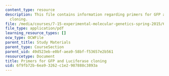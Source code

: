 ```yaml
---
content_type: resource
description: This file contains information regarding primers for GFP and luciferase
  cloning.
file: /media/courses/7-15-experimental-molecular-genetics-spring-2015/6f9fb72b6ea93262c1e2987888c3893a_MIT7_15S15_Primerscloning.pdf
file_type: application/pdf
learning_resource_types: []
ocw_type: OCWFile
parent_title: Study Materials
parent_type: CourseSection
parent_uid: 49d523eb-e0bf-aea9-58bf-f53657e2b561
resourcetype: Document
title: Primers for GFP and Luciferase cloning
uid: 6f9fb72b-6ea9-3262-c1e2-987888c3893a
---
```

